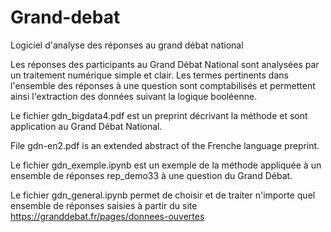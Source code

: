 # Grand-debat

Logiciel d'analyse des réponses au grand débat national

Les réponses des participants au Grand Débat National
sont analysées par un traitement numérique simple et clair.
Les termes pertinents dans l'ensemble des réponses à une question 
sont comptabilisés et permettent ainsi l'extraction des données
suivant la logique booléenne.

Le fichier gdn_bigdata4.pdf est un preprint décrivant la méthode et
sont application au Grand Débat National.

File gdn-en2.pdf is an extended abstract of the Frenche language preprint.

Le fichier gdn_exemple.ipynb est un exemple de la méthode appliquée
à un ensemble de réponses rep_demo33 à une question du Grand Débat.

Le fichier gdn_general.ipynb permet de choisir et de traiter n'importe
quel ensemble de réponses saisies à partir du site https://granddebat.fr/pages/donnees-ouvertes
